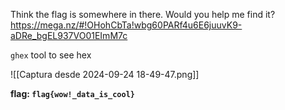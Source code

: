 Think the flag is somewhere in there. Would you help me find it? https://mega.nz/#!OHohCbTa!wbg60PARf4u6E6juuvK9-aDRe_bgEL937VO01EImM7c

`ghex` tool to see hex

![[Captura desde 2024-09-24 18-49-47.png]]

**flag: `flag{wow!_data_is_cool}`**